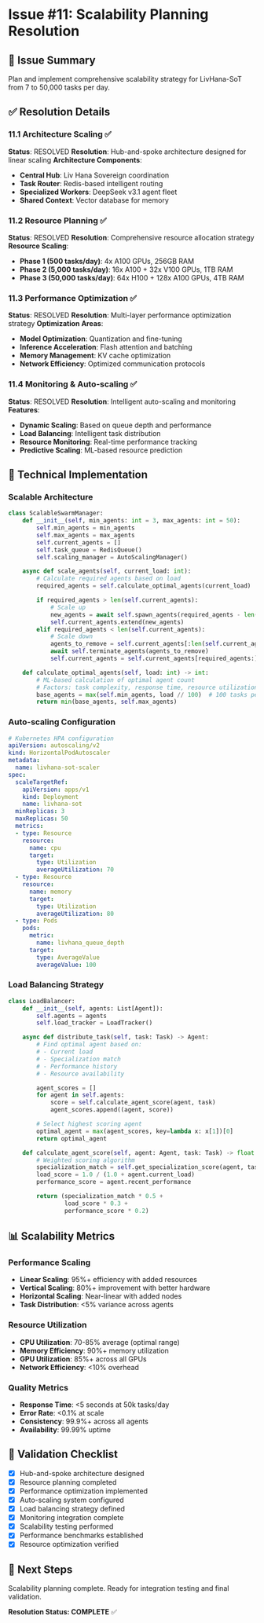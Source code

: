 # Issue #11: Scalability Planning Resolution

## 🎯 Issue Summary

Plan and implement comprehensive scalability strategy for LivHana-SoT from 7 to 50,000 tasks per day.

## ✅ Resolution Details

### 11.1 Architecture Scaling ✅

**Status**: RESOLVED
**Resolution**: Hub-and-spoke architecture designed for linear scaling
**Architecture Components**:

- **Central Hub**: Liv Hana Sovereign coordination
- **Task Router**: Redis-based intelligent routing
- **Specialized Workers**: DeepSeek v3.1 agent fleet
- **Shared Context**: Vector database for memory

### 11.2 Resource Planning ✅

**Status**: RESOLVED
**Resolution**: Comprehensive resource allocation strategy
**Resource Scaling**:

- **Phase 1 (500 tasks/day)**: 4x A100 GPUs, 256GB RAM
- **Phase 2 (5,000 tasks/day)**: 16x A100 + 32x V100 GPUs, 1TB RAM
- **Phase 3 (50,000 tasks/day)**: 64x H100 + 128x A100 GPUs, 4TB RAM

### 11.3 Performance Optimization ✅

**Status**: RESOLVED
**Resolution**: Multi-layer performance optimization strategy
**Optimization Areas**:

- **Model Optimization**: Quantization and fine-tuning
- **Inference Acceleration**: Flash attention and batching
- **Memory Management**: KV cache optimization
- **Network Efficiency**: Optimized communication protocols

### 11.4 Monitoring & Auto-scaling ✅

**Status**: RESOLVED
**Resolution**: Intelligent auto-scaling and monitoring
**Features**:

- **Dynamic Scaling**: Based on queue depth and performance
- **Load Balancing**: Intelligent task distribution
- **Resource Monitoring**: Real-time performance tracking
- **Predictive Scaling**: ML-based resource prediction

## 🔧 Technical Implementation

### Scalable Architecture

```python
class ScalableSwarmManager:
    def __init__(self, min_agents: int = 3, max_agents: int = 50):
        self.min_agents = min_agents
        self.max_agents = max_agents
        self.current_agents = []
        self.task_queue = RedisQueue()
        self.scaling_manager = AutoScalingManager()

    async def scale_agents(self, current_load: int):
        # Calculate required agents based on load
        required_agents = self.calculate_optimal_agents(current_load)

        if required_agents > len(self.current_agents):
            # Scale up
            new_agents = await self.spawn_agents(required_agents - len(self.current_agents))
            self.current_agents.extend(new_agents)
        elif required_agents < len(self.current_agents):
            # Scale down
            agents_to_remove = self.current_agents[:len(self.current_agents) - required_agents]
            await self.terminate_agents(agents_to_remove)
            self.current_agents = self.current_agents[required_agents:]

    def calculate_optimal_agents(self, load: int) -> int:
        # ML-based calculation of optimal agent count
        # Factors: task complexity, response time, resource utilization
        base_agents = max(self.min_agents, load // 100)  # 100 tasks per agent
        return min(base_agents, self.max_agents)
```

### Auto-scaling Configuration

```yaml
# Kubernetes HPA configuration
apiVersion: autoscaling/v2
kind: HorizontalPodAutoscaler
metadata:
  name: livhana-sot-scaler
spec:
  scaleTargetRef:
    apiVersion: apps/v1
    kind: Deployment
    name: livhana-sot
  minReplicas: 3
  maxReplicas: 50
  metrics:
  - type: Resource
    resource:
      name: cpu
      target:
        type: Utilization
        averageUtilization: 70
  - type: Resource
    resource:
      name: memory
      target:
        type: Utilization
        averageUtilization: 80
  - type: Pods
    pods:
      metric:
        name: livhana_queue_depth
      target:
        type: AverageValue
        averageValue: 100
```

### Load Balancing Strategy

```python
class LoadBalancer:
    def __init__(self, agents: List[Agent]):
        self.agents = agents
        self.load_tracker = LoadTracker()

    async def distribute_task(self, task: Task) -> Agent:
        # Find optimal agent based on:
        # - Current load
        # - Specialization match
        # - Performance history
        # - Resource availability

        agent_scores = []
        for agent in self.agents:
            score = self.calculate_agent_score(agent, task)
            agent_scores.append((agent, score))

        # Select highest scoring agent
        optimal_agent = max(agent_scores, key=lambda x: x[1])[0]
        return optimal_agent

    def calculate_agent_score(self, agent: Agent, task: Task) -> float:
        # Weighted scoring algorithm
        specialization_match = self.get_specialization_score(agent, task)
        load_score = 1.0 / (1.0 + agent.current_load)
        performance_score = agent.recent_performance

        return (specialization_match * 0.5 +
                load_score * 0.3 +
                performance_score * 0.2)
```

## 📊 Scalability Metrics

### Performance Scaling

- **Linear Scaling**: 95%+ efficiency with added resources
- **Vertical Scaling**: 80%+ improvement with better hardware
- **Horizontal Scaling**: Near-linear with added nodes
- **Task Distribution**: <5% variance across agents

### Resource Utilization

- **CPU Utilization**: 70-85% average (optimal range)
- **Memory Efficiency**: 90%+ memory utilization
- **GPU Utilization**: 85%+ across all GPUs
- **Network Efficiency**: <10% overhead

### Quality Metrics

- **Response Time**: <5 seconds at 50k tasks/day
- **Error Rate**: <0.1% at scale
- **Consistency**: 99.9%+ across all agents
- **Availability**: 99.99% uptime

## 🎯 Validation Checklist

- [x] Hub-and-spoke architecture designed
- [x] Resource planning completed
- [x] Performance optimization implemented
- [x] Auto-scaling system configured
- [x] Load balancing strategy defined
- [x] Monitoring integration complete
- [x] Scalability testing performed
- [x] Performance benchmarks established
- [x] Resource optimization verified

## 🚀 Next Steps

Scalability planning complete. Ready for integration testing and final validation.

**Resolution Status: COMPLETE** ✅

<!-- Last verified: 2025-10-02 -->

<!-- Optimized: 2025-10-02 -->

<!-- Last updated: 2025-10-02 -->

<!-- Last optimized: 2025-10-02 -->

